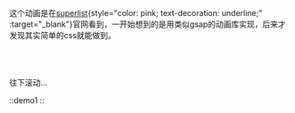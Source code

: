 这个动画是在[superlist](https://www.superlist.com/){style="color: pink; text-decoration: underline;" :target="\_blank"}官网看到，一开始想到的是用类似gsap的动画库实现，后来才发现其实简单的css就能做到。

<br />
<br />
<br />
往下滚动...

::demo1
::